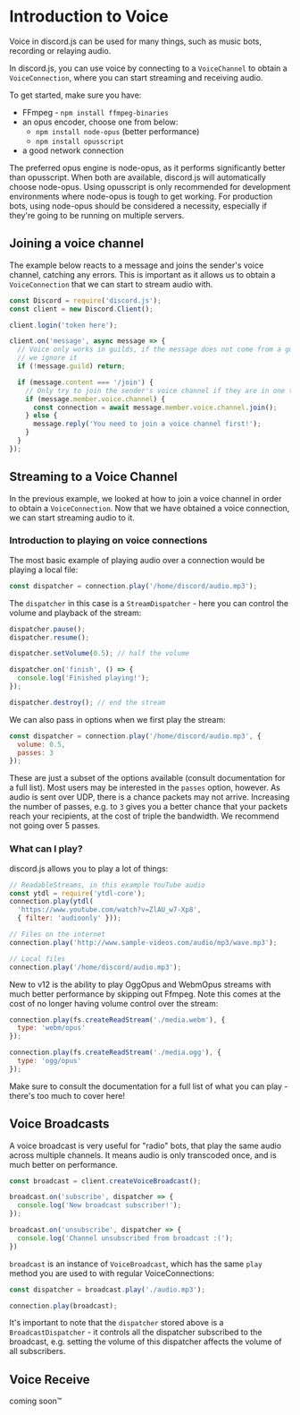 # Introduction to Voice
Voice in discord.js can be used for many things, such as music bots, recording or relaying audio.

In discord.js, you can use voice by connecting to a `VoiceChannel` to obtain a `VoiceConnection`, where you can start streaming and receiving audio.

To get started, make sure you have:
* FFmpeg - `npm install ffmpeg-binaries`
* an opus encoder, choose one from below:
  * `npm install node-opus` (better performance)
  * `npm install opusscript`
* a good network connection

The preferred opus engine is node-opus, as it performs significantly better than opusscript. When both are available, discord.js will automatically choose node-opus.
Using opusscript is only recommended for development environments where node-opus is tough to get working.
For production bots, using node-opus should be considered a necessity, especially if they're going to be running on multiple servers.

## Joining a voice channel
The example below reacts to a message and joins the sender's voice channel, catching any errors. This is important
as it allows us to obtain a `VoiceConnection` that we can start to stream audio with.

```js
const Discord = require('discord.js');
const client = new Discord.Client();

client.login('token here');

client.on('message', async message => {
  // Voice only works in guilds, if the message does not come from a guild,
  // we ignore it
  if (!message.guild) return;

  if (message.content === '/join') {
    // Only try to join the sender's voice channel if they are in one themselves
    if (message.member.voice.channel) {
      const connection = await message.member.voice.channel.join();
    } else {
      message.reply('You need to join a voice channel first!');
    }
  }
});
```

## Streaming to a Voice Channel
In the previous example, we looked at how to join a voice channel in order to obtain a `VoiceConnection`. Now that we
have obtained a voice connection, we can start streaming audio to it.

### Introduction to playing on voice connections
The most basic example of playing audio over a connection would be playing a local file:

```js
const dispatcher = connection.play('/home/discord/audio.mp3');
```

The `dispatcher` in this case is a `StreamDispatcher` - here you can control the volume and playback of the stream:

```js
dispatcher.pause();
dispatcher.resume();

dispatcher.setVolume(0.5); // half the volume

dispatcher.on('finish', () => {
  console.log('Finished playing!');
});

dispatcher.destroy(); // end the stream
```

We can also pass in options when we first play the stream:

```js
const dispatcher = connection.play('/home/discord/audio.mp3', {
  volume: 0.5,
  passes: 3
});
```

These are just a subset of the options available (consult documentation for a full list). Most users may be interested in the `passes` option, however. As audio is sent over UDP, there is a chance packets may not arrive. Increasing the number of passes, e.g. to `3` gives you a better chance that your packets reach your recipients, at the cost of triple the bandwidth. We recommend not going over 5 passes.

### What can I play?

discord.js allows you to play a lot of things:

```js
// ReadableStreams, in this example YouTube audio
const ytdl = require('ytdl-core');
connection.play(ytdl(
  'https://www.youtube.com/watch?v=ZlAU_w7-Xp8',
  { filter: 'audioonly' }));

// Files on the internet
connection.play('http://www.sample-videos.com/audio/mp3/wave.mp3');

// Local files
connection.play('/home/discord/audio.mp3');
```

New to v12 is the ability to play OggOpus and WebmOpus streams with much better performance by skipping out Ffmpeg. Note this comes at the cost of no longer having volume control over the stream:

```js
connection.play(fs.createReadStream('./media.webm'), {
  type: 'webm/opus'
});

connection.play(fs.createReadStream('./media.ogg'), {
  type: 'ogg/opus'
});
```

Make sure to consult the documentation for a full list of what you can play - there's too much to cover here!

## Voice Broadcasts

A voice broadcast is very useful for "radio" bots, that play the same audio across multiple channels. It means audio is only transcoded once, and is much better on performance.

```js
const broadcast = client.createVoiceBroadcast();

broadcast.on('subscribe', dispatcher => {
  console.log('New broadcast subscriber!');
});

broadcast.on('unsubscribe', dispatcher => {
  console.log('Channel unsubscribed from broadcast :(');
})
```

`broadcast` is an instance of `VoiceBroadcast`, which has the same `play` method you are used to with regular VoiceConnections:

```js
const dispatcher = broadcast.play('./audio.mp3');

connection.play(broadcast);
```

It's important to note that the `dispatcher` stored above is a `BroadcastDispatcher` - it controls all the dispatcher subscribed to the broadcast, e.g. setting the volume of this dispatcher affects the volume of all subscribers.

## Voice Receive
coming soon&trade;
